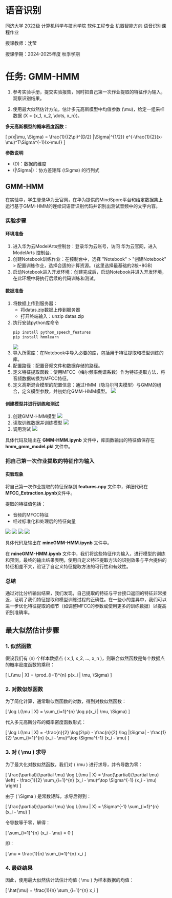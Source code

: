# 语音识别

同济大学 2022级 计算机科学与技术学院 软件工程专业 机器智能方向 语音识别课程作业

授课教师：沈莹

授课学期：2024-2025年度 秋季学期

# 任务: GMM-HMM

1. 参考实验手册，提交实验报告，同时把自己第一次作业提取的特征作为输入，观察识别结果。

2. 使用最大似然估计方法，估计多元高斯模型中均值参数 \(\mu\)，给定一组采样数据 \(X = \{x_1, x_2, \dots, x_n\}\)。

**多元高斯模型的概率密度函数：**

\[
p(x|\mu, \Sigma) = \frac{1}{(2\pi)^{D/2} |\Sigma|^{1/2}} e^{-\frac{1}{2}(x-\mu)^T\Sigma^{-1}(x-\mu)}
\]

**参数说明**
- \(D\)：数据的维度
- \(|\Sigma|\)：协方差矩阵 \(\Sigma\) 的行列式

## GMM-HMM

在实验中，学生登录华为云官网，在华为提供的MindSpore平台和给定数据集上运行基于GMM-HMM的连续词语音识别代码并识别出测试音频中的文字内容。

### 实验步骤

#### 环境准备
1. 进入华为云ModelArts控制台：登录华为云账号，访问 华为云官网，进入 ModelArts 控制台。
2. 创建Notebook训练作业：在控制台中，选择 "Notebook" > "创建Notebook" > 配置训练作业，选择合适的计算资源。（这里选择最基础的2核+8GB）
3. 启动Notebook进入开发环境：创建完成后，启动Notebook并进入开发环境，在此环境中将执行后续的代码训练和测试。

#### 数据准备
1. 将数据上传到服务器：
   - 将datas.zip数据上传到服务器
   - 打开终端输入：unzip datas.zip
2. 执行安装python库命令
    ```python
    pip install python_speech_features
    pip install hmmlearn
    ```
    ![](assets/9.png)
3. 导入所需库：在Notebook中导入必要的库，包括用于特征提取和模型训练的库。
4. 配置路径：配置音频文件和数据存储的路径。
5. 定义特征提取函数：使用MFCC（梅尔频率倒谱系数）作为特征提取方法，将音频数据转换为MFCC特征。
6. 定义高斯混合模型的配置信息：通过HMM（隐马尔可夫模型）与GMM的组合，定义模型参数，并初始化GMM-HMM模型。
![](assets/1.png)

#### 创建模型并进行训练和测试
1. 创建GMM-HMM模型
   ![](assets/2.png)
2. 读取训练数据并训练模型
   ![](assets/3.png)
3. 调用测试
   ![](assets/4.png)

具体代码及输出在 **GMM-HMM.ipynb** 文件中，库函数输出的特征值保存在 **hmm_gmm_model.pkl** 文件中。

### 把自己第一次作业提取的特征作为输入

#### 实验现象
将自己第一次作业提取的特征保存到 **features.npy** 文件中，详细代码在 **MFCC_Extraction.ipynb**文件中。

提取的特征值包括：

- 音频的MFCC特征
- 经过标准化和处理后的特征向量

![](assets/5.png)
![](assets/6.png)
![](assets/7.png)
![](assets/8.png)

具体代码及输出在 **mineGMM-HMM.ipynb** 文件中。

在 **mineGMM-HMM.ipynb** 文件中，我们将这些特征作为输入，进行模型的训练和预测。最终的输出结果表明，使用自定义特征提取方法的识别效果与平台提供的特征相差不大，验证了自定义特征提取方法的可行性和有效性。

### 总结

通过对比分析输出结果，我们发现，自己提取的特征与平台接口返回的特征非常接近，证明了我们特征提取和模型训练过程的正确性。在一些小的差异中，我们可以进一步优化特征提取的细节（如调整MFCC的参数或使用更多的训练数据）以提高识别准确率。

## 最大似然估计步骤

### 1. 似然函数

假设我们有 \(n\) 个样本数据点 \( x_1, x_2, ..., x_n \)，则联合似然函数是每个数据点的概率密度函数的乘积：

\[
L(\mu | X) = \prod_{i=1}^{n} p(x_i | \mu, \Sigma)
\]

### 2. 对数似然函数

为了简化计算，通常取似然函数的对数，得到对数似然函数：

\[
\log L(\mu | X) = \sum_{i=1}^{n} \log p(x_i | \mu, \Sigma)
\]

代入多元高斯分布的概率密度函数形式：

\[
\log L(\mu | X) = -\frac{n}{2} \log(2\pi) - \frac{n}{2} \log |\Sigma| - \frac{1}{2} \sum_{i=1}^{n} (x_i - \mu)^\top \Sigma^{-1} (x_i - \mu)
\]

### 3. 对 \( \mu \) 求导

为了最大化对数似然函数，我们对 \( \mu \) 进行求导，并令导数为零：

\[
\frac{\partial}{\partial \mu} \log L(\mu | X) = \frac{\partial}{\partial \mu} \left( - \frac{1}{2} \sum_{i=1}^{n} (x_i - \mu)^\top \Sigma^{-1} (x_i - \mu) \right)
\]

由于 \( \Sigma \) 是常数矩阵，求导后得到：

\[
\frac{\partial}{\partial \mu} \log L(\mu | X) = \Sigma^{-1} \sum_{i=1}^{n} (x_i - \mu)
\]

令导数等于零，解得：

\[
\sum_{i=1}^{n} (x_i - \mu) = 0
\]

即：

\[
\mu = \frac{1}{n} \sum_{i=1}^{n} x_i
\]

### 4. 最终结果

因此，使用最大似然估计法估计均值 \( \mu \) 为样本数据的均值：

\[
\hat{\mu} = \frac{1}{n} \sum_{i=1}^{n} x_i
\]
